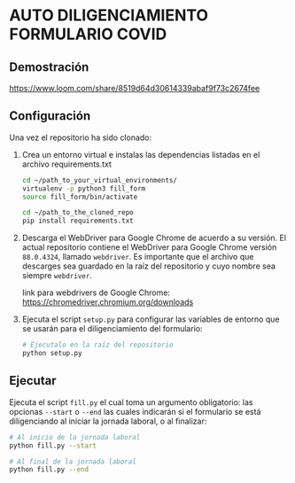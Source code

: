 # AUTO DILIGENCIAMIENTO FORMULARIO COVID

## Demostración

https://www.loom.com/share/8519d64d30614339abaf9f73c2674fee

## Configuración

Una vez el repositorio ha sido clonado:

1. Crea un entorno virtual e instalas las dependencias listadas en el archivo
requirements.txt

    ```bash
    cd ~/path_to_your_virtual_environments/       
    virtualenv -p python3 fill_form
    source fill_form/bin/activate

    cd ~/path_to_the_cloned_repo
    pip install requirements.txt
    ```

2. Descarga el WebDriver para Google Chrome de acuerdo a su versión. El
    actual repositorio contiene el WebDriver para Google Chrome versión `88.0.4324`, llamado `webdriver`. Es importante que el archivo que descarges sea guardado en la raíz del repositorio y cuyo nombre sea siempre `webdriver`.

    link para webdrivers de Google Chrome: https://chromedriver.chromium.org/downloads

3. Ejecuta el script `setup.py` para configurar las variables de entorno que se usarán para el diligenciamiento del formulario:

    ```bash
    # Ejecutalo en la raíz del repositorio
    python setup.py
    ```

## Ejecutar

Ejecuta el script `fill.py` el cual toma un argumento obligatorio: las opcionas `--start` o `--end` las cuales indicarán si el formulario se está diligenciando al iniciar la jornada laboral, o al finalizar:

```bash
# Al inicio de la jornada laboral
python fill.py --start

# Al final de la jornada laboral
python fill.py --end
```